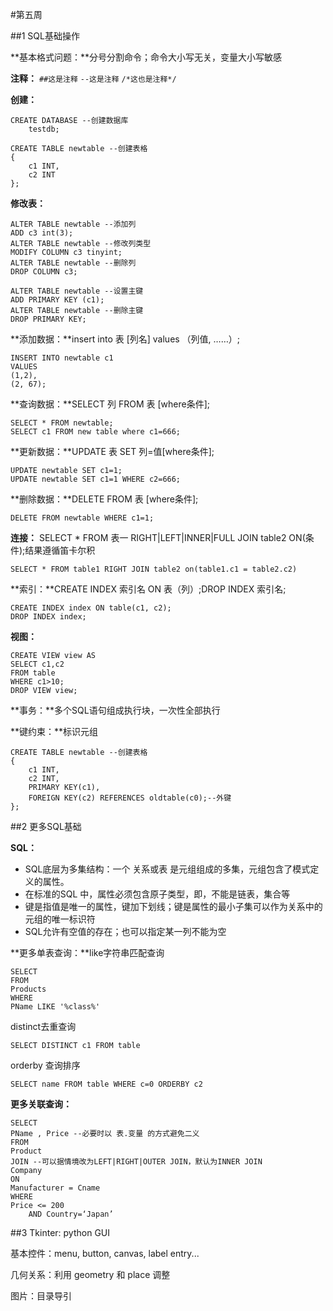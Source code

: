 #第五周

##1 SQL基础操作

**基本格式问题：**分号分割命令；命令大小写无关，变量大小写敏感

**注释：** `##这是注释` `--这是注释` `/*这也是注释*/`

**创建：** 

	CREATE DATABASE --创建数据库
		testdb;

	CREATE TABLE newtable --创建表格
	{
		c1 INT,
		c2 INT
	};

**修改表：**

	ALTER TABLE newtable --添加列
	ADD c3 int(3);
	ALTER TABLE newtable --修改列类型
	MODIFY COLUMN c3 tinyint;
	ALTER TABLE newtable --删除列
	DROP COLUMN c3;

	ALTER TABLE newtable --设置主键
	ADD PRIMARY KEY (c1);
	ALTER TABLE newtable --删除主键
	DROP PRIMARY KEY;

**添加数据：**insert into 表 [列名] values （列值, ……）;

	INSERT INTO newtable c1
	VALUES
	(1,2),
	(2, 67);

**查询数据：**SELECT 列 FROM 表 [where条件];

	SELECT * FROM newtable;
	SELECT c1 FROM new table where c1=666;

**更新数据：**UPDATE 表 SET 列=值[where条件];

	UPDATE newtable SET c1=1;
	UPDATE newtable SET c1=1 WHERE c2=666;

**删除数据：**DELETE FROM 表 [where条件];
	
	DELETE FROM newtable WHERE c1=1;

**连接：** SELECT * FROM 表一 RIGHT|LEFT|INNER|FULL JOIN table2 ON(条件);结果遵循笛卡尔积

	SELECT * FROM table1 RIGHT JOIN table2 on(table1.c1 = table2.c2)
	
**索引：**CREATE INDEX 索引名 ON 表（列）;DROP INDEX 索引名;

	CREATE INDEX index ON table(c1, c2);
	DROP INDEX index;
	
**视图：**

	CREATE VIEW view AS
	SELECT c1,c2
	FROM table
	WHERE c1>10;
	DROP VIEW view;

**事务：**多个SQL语句组成执行块，一次性全部执行

**键约束：**标识元组

	CREATE TABLE newtable --创建表格
	{
		c1 INT,
		c2 INT,
		PRIMARY KEY(c1),
		FOREIGN KEY(c2) REFERENCES oldtable(c0);--外键 
	};

##2 更多SQL基础

**SQL：**

- SQL底层为多集结构：一个
关系或表 是元组组成的多集，元组包含了模式定义的属性。
- 在标准的SQL 中，属性必须包含原子类型，即，不能是链表，集合等
- 键是指值是唯一的属性，键加下划线；键是属性的最小子集可以作为关系中的元组的唯一标识符
- SQL允许有空值的存在；也可以指定某一列不能为空

**更多单表查询：**like字符串匹配查询

	SELECT
	FROM
	Products
	WHERE
	PName LIKE '%class%'

distinct去重查询

	SELECT DISTINCT c1 FROM table

orderby 查询排序

	SELECT name FROM table WHERE c=0 ORDERBY c2

**更多关联查询：**

	SELECT
	PName , Price --必要时以 表.变量 的方式避免二义
	FROM
	Product
	JOIN --可以据情境改为LEFT|RIGHT|OUTER JOIN，默认为INNER JOIN
	Company
	ON
	Manufacturer = Cname
	WHERE
	Price <= 200
		AND Country=‘Japan’

##3 Tkinter: python GUI 

基本控件：menu, button, canvas, label entry...

几何关系：利用 geometry 和 place 调整

图片：目录导引

